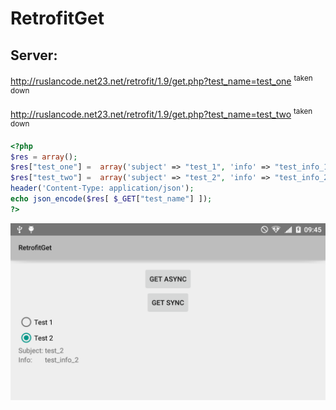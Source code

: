 # RetrofitGet

## Server:

http://ruslancode.net23.net/retrofit/1.9/get.php?test_name=test_one <sup>taken down</sup>

http://ruslancode.net23.net/retrofit/1.9/get.php?test_name=test_two <sup>taken down</sup>

```php
<?php
$res = array();
$res["test_one"] =  array('subject' => "test_1", 'info' => "test_info_1");
$res["test_two"] =  array('subject' => "test_2", 'info' => "test_info_2");
header('Content-Type: application/json');
echo json_encode($res[ $_GET["test_name"] ]);
?>
```

![](https://raw.githubusercontent.com/Ruslan-Aliyev/Android-RetrofitGet/master/Illustrations/1.png)
